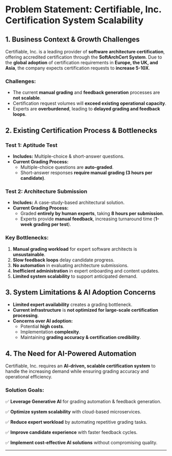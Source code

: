 # **Problem Statement: Certifiable, Inc. Certification System Scalability**

## **1. Business Context & Growth Challenges**
Certifiable, Inc. is a leading provider of **software architecture certification**, offering accredited certification through the **SoftArchCert System**. Due to the **global adoption** of certification requirements in **Europe, the UK, and Asia**, the company expects certification requests to **increase 5-10X**.

### **Challenges:**
- The current **manual grading** and **feedback generation** processes are **not scalable**.
- Certification request volumes will **exceed existing operational capacity**.
- Experts are **overburdened**, leading to **delayed grading and feedback loops**.

## **2. Existing Certification Process & Bottlenecks**
### **Test 1: Aptitude Test**
- **Includes:** Multiple-choice & short-answer questions.
- **Current Grading Process:**
    - Multiple-choice questions are **auto-graded**.
    - Short-answer responses **require manual grading (3 hours per candidate)**.

### **Test 2: Architecture Submission**
- **Includes:** A case-study-based architectural solution.
- **Current Grading Process:**
    - Graded **entirely by human experts**, taking **8 hours per submission**.
    - Experts provide **manual feedback**, increasing turnaround time (**1-week grading per test**).

### **Key Bottlenecks:**
1. **Manual grading workload** for expert software architects is **unsustainable**.
2. **Slow feedback loops** delay candidate progress.
3. **No automation** in evaluating architecture submissions.
4. **Inefficient administration** in expert onboarding and content updates.
5. **Limited system scalability** to support anticipated demand.

## **3. System Limitations & AI Adoption Concerns**
- **Limited expert availability** creates a grading bottleneck.
- **Current infrastructure** is **not optimized for large-scale certification processing**.
- **Concerns over AI adoption:**
    - Potential **high costs**.
    - Implementation **complexity**.
    - Maintaining **grading accuracy & certification credibility**.

## **4. The Need for AI-Powered Automation**
Certifiable, Inc. requires an **AI-driven, scalable certification system** to handle the increasing demand while ensuring grading accuracy and operational efficiency.

### **Solution Goals:**
✅ **Leverage Generative AI** for grading automation & feedback generation.

✅ **Optimize system scalability** with cloud-based microservices.

✅ **Reduce expert workload** by automating repetitive grading tasks.

✅ **Improve candidate experience** with faster feedback cycles.

✅ **Implement cost-effective AI solutions** without compromising quality.

---